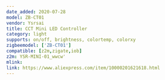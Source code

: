 ```yaml
---
date_added: 2020-07-28
model: ZB-CT01
vendor: Ysrsai
title: CCT Mini LED Controller 
category: light
supports: on/off, brightness, colortemp, colorxy
zigbeemodel: ['ZB-CT01']
compatible: [z2m,zigate,iob]
z2m: YSR-MINI-01_wwcw'
mlink: 
link: https://www.aliexpress.com/item/10000201621618.html
---
```

